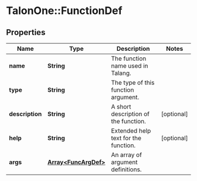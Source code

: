 # TalonOne::FunctionDef

## Properties
Name | Type | Description | Notes
------------ | ------------- | ------------- | -------------
**name** | **String** | The function name used in Talang. | 
**type** | **String** | The type of this function argument. | 
**description** | **String** | A short description of the function. | [optional] 
**help** | **String** | Extended help text for the function. | [optional] 
**args** | [**Array&lt;FuncArgDef&gt;**](FuncArgDef.md) | An array of argument definitions. | 


